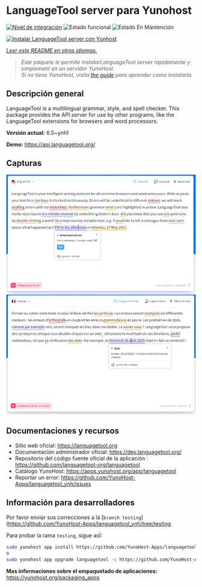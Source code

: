 <!--
Este archivo README esta generado automaticamente<https://github.com/YunoHost/apps/tree/master/tools/readme_generator>
No se debe editar a mano.
-->

# LanguageTool server para Yunohost

[![Nivel de integración](https://dash.yunohost.org/integration/languagetool.svg)](https://dash.yunohost.org/appci/app/languagetool) ![Estado funcional](https://ci-apps.yunohost.org/ci/badges/languagetool.status.svg) ![Estado En Mantención](https://ci-apps.yunohost.org/ci/badges/languagetool.maintain.svg)

[![Instalar LanguageTool server con Yunhost](https://install-app.yunohost.org/install-with-yunohost.svg)](https://install-app.yunohost.org/?app=languagetool)

*[Leer este README en otros idiomas.](./ALL_README.md)*

> *Este paquete le permite instalarLanguageTool server rapidamente y simplement en un servidor YunoHost.*  
> *Si no tiene YunoHost, visita [the guide](https://yunohost.org/install) para aprender como instalarla.*

## Descripción general

LanguageTool is a multilingual grammar, style, and spell checker. This package provides the API server for use by other programs, like the LanguageTool extensions for browsers and word processors.


**Versión actual:** 6.5~ynh1

**Demo:** <https://api.languagetool.org/>

## Capturas

![Captura de LanguageTool server](./doc/screenshots/screenshot.png)
![Captura de LanguageTool server](./doc/screenshots/screenshot_fr.png)

## Documentaciones y recursos

- Sitio web oficial: <https://languagetool.org>
- Documentación administrador oficial: <https://dev.languagetool.org/>
- Repositorio del código fuente oficial de la aplicación : <https://github.com/languagetool-org/languagetool>
- Catálogo YunoHost: <https://apps.yunohost.org/app/languagetool>
- Reportar un error: <https://github.com/YunoHost-Apps/languagetool_ynh/issues>

## Información para desarrolladores

Por favor enviar sus correcciones a la [`branch testing`](https://github.com/YunoHost-Apps/languagetool_ynh/tree/testing

Para probar la rama `testing`, sigue asÍ:

```bash
sudo yunohost app install https://github.com/YunoHost-Apps/languagetool_ynh/tree/testing --debug
o
sudo yunohost app upgrade languagetool -u https://github.com/YunoHost-Apps/languagetool_ynh/tree/testing --debug
```

**Mas informaciones sobre el empaquetado de aplicaciones:** <https://yunohost.org/packaging_apps>
